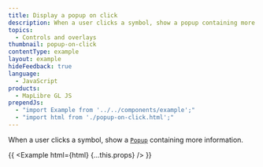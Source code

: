 ```yaml
---
title: Display a popup on click
description: When a user clicks a symbol, show a popup containing more information.
topics:
  - Controls and overlays
thumbnail: popup-on-click
contentType: example
layout: example
hideFeedback: true
language:
  - JavaScript
products:
  - MapLibre GL JS
prependJs:
  - "import Example from '../../components/example';"
  - "import html from './popup-on-click.html';"
---
```


When a user clicks a symbol, show a [`Popup`](https://u-n-l.github.io/unl-map-js-docs/api/markers/#popup) containing more information.

{{ <Example html={html} {...this.props} /> }}
